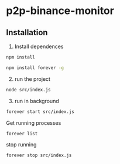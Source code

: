 # p2p-binance-monitor


## Installation


1. Install dependences

```bash
npm install
```
```bash
npm install forever -g
```

2. run the project

```bash
node src/index.js
```

3. run in background

```bash
forever start src/index.js
```

Get running processes 
```bash
forever list
```

stop running 
```bash
forever stop src/index.js
```
